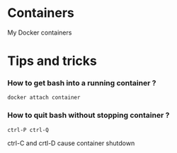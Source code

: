 # Containers
My Docker containers

# Tips and tricks

### How to get bash into a running container ?
`docker attach container`

### How to quit bash without stopping container ?
`ctrl-P ctrl-Q`

ctrl-C and crtl-D cause container shutdown


